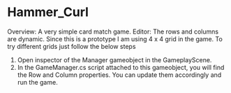 # Hammer_Curl
 
Overview: A very simple card match game.
Editor: The rows and columns are dynamic. Since this is a prototype I am using 4 x 4 grid in the game. To try different grids just follow the below steps
1. Open inspector of the Manager gameobject in the GameplayScene.
2. In the GameManager.cs script attached to this gameobject, you will find the Row and Column properties. You can update them accordingly and run the game.
